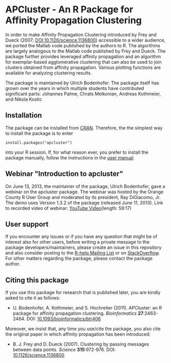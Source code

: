 # APCluster - An R Package for Affinity Propagation Clustering
In order to make Affinity Propagation Clustering introduced by Frey and
Dueck (2007;
[DOI:10.1126/science.1136800](http://doi.org/10.1126/science.1136800))
accessible to a wider audience, we ported the Matlab code published by the authors to R.
The algorithms are largely
analogous to the Matlab code published by Frey and Dueck.
The package further provides leveraged affinity propagation and an
algorithm for exemplar-based agglomerative clustering that can also be
used to join clusters obtained from affinity propagation. Various
plotting functions are available for analyzing clustering results.

The package is maintained by Ulrich Bodenhofer. The package itself has grown
over the years in which multiple students have contributed
significant parts: Johannes Palme, Chrats Melkonian, Andreas Kothmeier, and
Nikola Kostic

## Installation

The package can be installed from
[CRAN](https://CRAN.R-project.org/package=apcluster). Therefore, the the simplest way to install the package is to enter
```
install.packages("apcluster")
```
into your R session. If, for what reason ever, you prefer to install the package manually, follow the instructions in the [user manual](https://cran.r-project.org/package=apcluster/vignettes/apcluster.pdf).

## Webinar "Introduction to apcluster"

On June 13, 2013, the maintainer of the package, Ulrich Bodenhofer, gave a webinar on the apcluster package. The webinar was hosted by the Orange County R User Group and moderated by its president, Ray DiGiacomo, Jr. The demo uses Version 1.3.2 of the package (released June 11, 2013). Link to recorded video of webinar: [YouTube Video](https://youtu.be/tvXLxhQItDw?si=YNl99Hk7pKlT9ybD)(length: 59:17)

## User support

If you encounter any issues or if you have any question that might be of interest also for other users, before writing a private message to the package developers/maintainers, please create an issue in this repository and also consider posting to the [R-help Mailing List](https://stat.ethz.ch/mailman/listinfo/r-help) or on [StackOverflow](https://stackoverflow.com/). For other matters regarding the package, please contact the package author.

## Citing this package

If you use this package for research that is published later, you are kindly asked to cite it as follows:

- U. Bodenhofer, A. Kothmeier, and S. Hochreiter (2011). APCluster: an R package for affinity propagation clustering. *Bioinformatics* **27**:2463-2464. DOI: [10.1093/bioinformatics/btr406](http://doi.org/10.1093/bioinformatics/btr406)

Moreover, we insist that, any time you use/cite the package, you also cite the original paper in which affinity propagation has been introduced:

- B. J. Frey and D. Dueck (2007). Clustering by passing messages between data points. *Science* **315**:972-976. DOI: [10.1126/science.1136800](http://doi.org/10.1126/science.1136800)
